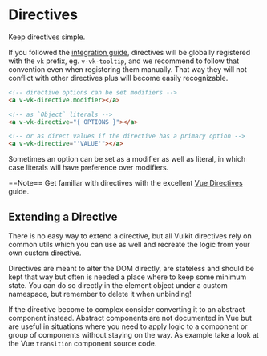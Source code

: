 # Directives

<p class="uk-text-lead">Keep directives simple.</p>

If you followed the [integration guide](integration), directives will be globally registered with the `vk` prefix, eg. `v-vk-tooltip`, and we recommend to follow that convention even when registering them manually. That way they will not conflict with other directives plus will become easily recognizable.


```html
<!-- directive options can be set modifiers -->
<a v-vk-directive.modifier></a>

<!-- as `Object` literals -->
<a v-vk-directive="{ OPTIONS }"></a>

<!-- or as direct values if the directive has a primary option -->
<a v-vk-directive="'VALUE'"></a>
```

Sometimes an option can be set as a modifier as well as literal, in which case literals will have preference over modifiers.

==Note== Get familiar with directives with the excellent [Vue Directives](https://vuejs.org/v2/guide/syntax.html#Directives) guide.

## Extending a Directive

There is no easy way to extend a directive, but all Vuikit directives rely on common utils which you can use as well and recreate the logic from your own custom directive.

Directives are meant to alter the DOM directly, are stateless and should be kept that way but often is needed a place where to keep some minimum state. You can do so directly in the element object under a custom namespace, but remember to delete it when unbinding!

If the directive become to complex consider converting it to an abstract component instead. Abstract components are not documented in Vue but are useful in situations where you need to apply logic to a component or group of components without staying on the way. As example take a look at the Vue `transition` component source code.

